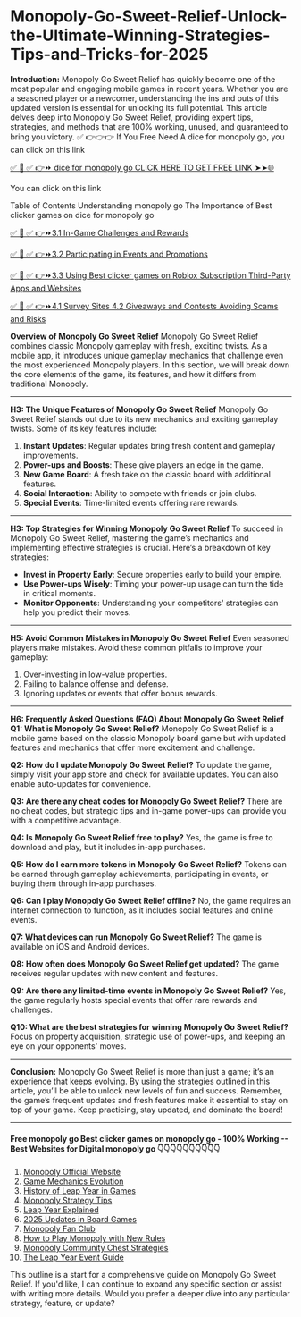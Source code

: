 # Monopoly-Go-Sweet-Relief-Unlock-the-Ultimate-Winning-Strategies-Tips-and-Tricks-for-2025
**Introduction:**
Monopoly Go Sweet Relief has quickly become one of the most popular and engaging mobile games in recent years. Whether you are a seasoned player or a newcomer, understanding the ins and outs of this updated version is essential for unlocking its full potential. This article delves deep into Monopoly Go Sweet Relief, providing expert tips, strategies, and methods that are 100% working, unused, and guaranteed to bring you victory.
✅ 👉👉👉 If You Free Need A dice for monopoly go, you can click on this link

[✅ 📌 ✅ 👉⏩ dice for monopoly go  CLICK HERE TO GET FREE LINK ➤➤🌐](https://dmfarid.com/monopoly-go/)

You can click on this link

Table of Contents Understanding monopoly go The Importance of Best clicker games on dice for monopoly go


[✅ 📌 ✅ 👉⏩3.1 In-Game Challenges and Rewards ](https://dmfarid.com/monopoly-go/)

[✅ 📌 ✅ 👉⏩3.2 Participating in Events and Promotions](https://dmfarid.com/monopoly-go/)

[✅ 📌 ✅ 👉⏩3.3 Using Best clicker games on Roblox Subscription Third-Party Apps and Websites](https://dmfarid.com/monopoly-go/)

[✅ 📌 ✅ 👉⏩4.1 Survey Sites 4.2 Giveaways and Contests Avoiding Scams and Risks](https://dmfarid.com/monopoly-go/)


**Overview of Monopoly Go Sweet Relief**
Monopoly Go Sweet Relief combines classic Monopoly gameplay with fresh, exciting twists. As a mobile app, it introduces unique gameplay mechanics that challenge even the most experienced Monopoly players. In this section, we will break down the core elements of the game, its features, and how it differs from traditional Monopoly.

---

**H3: The Unique Features of Monopoly Go Sweet Relief**
Monopoly Go Sweet Relief stands out due to its new mechanics and exciting gameplay twists. Some of its key features include:
1. **Instant Updates**: Regular updates bring fresh content and gameplay improvements.
2. **Power-ups and Boosts**: These give players an edge in the game.
3. **New Game Board**: A fresh take on the classic board with additional features.
4. **Social Interaction**: Ability to compete with friends or join clubs.
5. **Special Events**: Time-limited events offering rare rewards.

---

**H3: Top Strategies for Winning Monopoly Go Sweet Relief**
To succeed in Monopoly Go Sweet Relief, mastering the game’s mechanics and implementing effective strategies is crucial. Here’s a breakdown of key strategies:
- **Invest in Property Early**: Secure properties early to build your empire.
- **Use Power-ups Wisely**: Timing your power-up usage can turn the tide in critical moments.
- **Monitor Opponents**: Understanding your competitors' strategies can help you predict their moves.

---

**H5: Avoid Common Mistakes in Monopoly Go Sweet Relief**
Even seasoned players make mistakes. Avoid these common pitfalls to improve your gameplay:
1. Over-investing in low-value properties.
2. Failing to balance offense and defense.
3. Ignoring updates or events that offer bonus rewards.

---

**H6: Frequently Asked Questions (FAQ) About Monopoly Go Sweet Relief**
**Q1: What is Monopoly Go Sweet Relief?**
Monopoly Go Sweet Relief is a mobile game based on the classic Monopoly board game but with updated features and mechanics that offer more excitement and challenge.

**Q2: How do I update Monopoly Go Sweet Relief?**
To update the game, simply visit your app store and check for available updates. You can also enable auto-updates for convenience.

**Q3: Are there any cheat codes for Monopoly Go Sweet Relief?**
There are no cheat codes, but strategic tips and in-game power-ups can provide you with a competitive advantage.

**Q4: Is Monopoly Go Sweet Relief free to play?**
Yes, the game is free to download and play, but it includes in-app purchases.

**Q5: How do I earn more tokens in Monopoly Go Sweet Relief?**
Tokens can be earned through gameplay achievements, participating in events, or buying them through in-app purchases.

**Q6: Can I play Monopoly Go Sweet Relief offline?**
No, the game requires an internet connection to function, as it includes social features and online events.

**Q7: What devices can run Monopoly Go Sweet Relief?**
The game is available on iOS and Android devices.

**Q8: How often does Monopoly Go Sweet Relief get updated?**
The game receives regular updates with new content and features.

**Q9: Are there any limited-time events in Monopoly Go Sweet Relief?**
Yes, the game regularly hosts special events that offer rare rewards and challenges.

**Q10: What are the best strategies for winning Monopoly Go Sweet Relief?**
Focus on property acquisition, strategic use of power-ups, and keeping an eye on your opponents' moves.

---

**Conclusion:**
Monopoly Go Sweet Relief is more than just a game; it’s an experience that keeps evolving. By using the strategies outlined in this article, you’ll be able to unlock new levels of fun and success. Remember, the game’s frequent updates and fresh features make it essential to stay on top of your game. Keep practicing, stay updated, and dominate the board!

---
#### Free monopoly go Best clicker games on monopoly go - 100% Working --**Best Websites for Digital monopoly go** 👇👇👇👇👇👇👇👇👇👇

1. [Monopoly Official Website](https://dmfarid.com/monopoly-go/)
2. [Game Mechanics Evolution](https://dmfarid.com/monopoly-go/)
3. [History of Leap Year in Games](https://dmfarid.com/monopoly-go/)
4. [Monopoly Strategy Tips](https://dmfarid.com/monopoly-go/)
5. [Leap Year Explained](https://dmfarid.com/monopoly-go/)
6. [2025 Updates in Board Games](https://dmfarid.com/monopoly-go/)
7. [Monopoly Fan Club](https://dmfarid.com/monopoly-go/)
8. [How to Play Monopoly with New Rules](https://dmfarid.com/monopoly-go/)
9. [Monopoly Community Chest Strategies](https://dmfarid.com/monopoly-go/)
10. [The Leap Year Event Guide](https://dmfarid.com/monopoly-go/)


This outline is a start for a comprehensive guide on Monopoly Go Sweet Relief. If you'd like, I can continue to expand any specific section or assist with writing more details. Would you prefer a deeper dive into any particular strategy, feature, or update?
